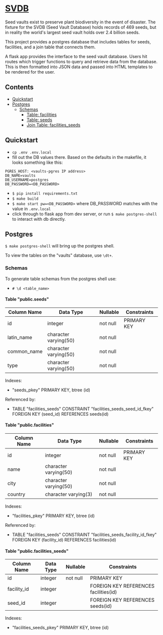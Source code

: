 # [SVDB](https://github.com/devmegan/svdb)

Seed vaults exist to preserve plant biodiversity in the event of disaster. The fixture for the SVDB (Seed Vault Database) holds records of 469 seeds, but in reality the world's largest seed vault holds over 2.4 billion seeds.

This project provides a postgres database that includes tables for seeds, facilities, and a join table that connects them. 

A flask app provides the interface to the seed vault database. Users hit routes which trigger functions to query and retrieve data from the database. This is then formatted into JSON data and passed into HTML templates to be rendered for the user.

## Contents

- [Quickstart](#quickstart)
- [Postgres](#postgres)
    - [Schemas](#schemas)
        - [Table: facilities](#table-publicfacilities)
        - [Table: seeds](#table-publicseeds)
        - [Join Table: facilities_seeds](#table-publicfacilities_seeds)

## Quickstart

- `cp .env .env.local`
- fill out the DB values there. Based on the defaults in the makefile, it looks something like this: 

```
PGRES_HOST: <vaults-pgres IP address>
DB_NAME=vaults
DB_USERNAME=postgres
DB_PASSWORD=<DB_PASSWORD>
```

- `$ pip install requirements.txt`
- `$ make build`
- `$ make start pw=<DB_PASSWORD>` where DB_PASSWORD matches with the value in `.env.local`
- click through to flask app from dev server, or run `$ make postgres-shell` to interact with db directly.

## Postgres

`$ make postgres-shell` will bring up the postgres shell.

To view the tables on the "vaults" database, use `\dt+`.

### Schemas

To generate table schemas from the postgres shell use:

- `# \d <table_name>`

#### Table "public.seeds"

| Column Name | Data Type | Nullable | Constraints |
| --- | --- | --- | --- |
| id | integer | not null | PRIMARY KEY |
| latin_name | character varying(50) | not null | |
| common_name | character varying(50) | not null | |
| type | character varying(50) | not null | |

Indexes:
- "seeds_pkey" PRIMARY KEY, btree (id)

Referenced by:
- TABLE "facilities_seeds" CONSTRAINT "facilities_seeds_seed_id_fkey" FOREIGN KEY (seed_id) REFERENCES seeds(id)

#### Table "public.facilities"

| Column Name | Data Type | Nullable | Constraints |
| --- | --- | --- | --- |
| id | integer | not null | PRIMARY KEY |
| name | character varying(50) | not null | |
| city | character varying(50) | not null | |
| country | character varying(3) | not null | |

Indexes:
- "facilities_pkey" PRIMARY KEY, btree (id)

Referenced by:
- TABLE "facilities_seeds" CONSTRAINT "facilities_seeds_facility_id_fkey" FOREIGN KEY (facility_id) REFERENCES facilities(id)


#### Table "public.facilities_seeds"

| Column Name | Data Type | Nullable | Constraints |
| --- | --- | --- | --- |
| id | integer | not null | PRIMARY KEY |
| facility_id | integer | | FOREIGN KEY REFERENCES facilities(id) |
| seed_id | integer | | FOREIGN KEY REFERENCES seeds(id) |

Indexes:
- "facilities_seeds_pkey" PRIMARY KEY, btree (id)
